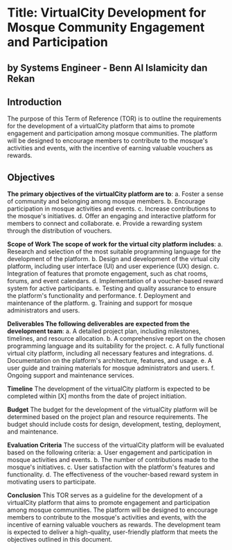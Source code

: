 
# Title: VirtualCity Development for Mosque Community Engagement and Participation
##  by Systems Engineer - Benn Al Islamicity dan Rekan

##  Introduction
The purpose of this Term of Reference (TOR) is to outline the requirements for the development of a virtualCity platform that aims to promote engagement and participation among mosque communities. The platform will be designed to encourage members to contribute to the mosque's activities and events, with the incentive of earning valuable vouchers as rewards.

##  Objectives
**The primary objectives of the virtualCity platform are to**:
a. Foster a sense of community and belonging among mosque members.
b. Encourage participation in mosque activities and events.
c. Increase contributions to the mosque's initiatives.
d. Offer an engaging and interactive platform for members to connect and collaborate.
e. Provide a rewarding system through the distribution of vouchers.

**Scope of Work The scope of work for the virtual city platform includes**:
a. Research and selection of the most suitable programming language for the development of the platform.
b. Design and development of the virtual city platform, including user interface (UI) and user experience (UX) design.
c. Integration of features that promote engagement, such as chat rooms, forums, and event calendars.
d. Implementation of a voucher-based reward system for active participants.
e. Testing and quality assurance to ensure the platform's functionality and performance.
f. Deployment and maintenance of the platform.
g. Training and support for mosque administrators and users.

**Deliverables The following deliverables are expected from the development team**:
a. A detailed project plan, including milestones, timelines, and resource allocation.
b. A comprehensive report on the chosen programming language and its suitability for the project.
c. A fully functional virtual city platform, including all necessary features and integrations.
d. Documentation on the platform's architecture, features, and usage.
e. A user guide and training materials for mosque administrators and users.
f. Ongoing support and maintenance services.

**Timeline**
The development of the virtualCity platform is expected to be completed within [X] months from the date of project initiation.

**Budget**
The budget for the development of the virtualCity platform will be determined based on the project plan and resource requirements. The budget should include costs for design, development, testing, deployment, and maintenance.

**Evaluation Criteria**
The success of the virtualCity platform will be evaluated based on the following criteria:
a. User engagement and participation in mosque activities and events.
b. The number of contributions made to the mosque's initiatives.
c. User satisfaction with the platform's features and functionality.
d. The effectiveness of the voucher-based reward system in motivating users to participate.

**Conclusion** 
This TOR serves as a guideline for the development of a virtualCity platform that aims to promote engagement and participation among mosque communities. The platform will be designed to encourage members to contribute to the mosque's activities and events, with the incentive of earning valuable vouchers as rewards. The development team is expected to deliver a high-quality, user-friendly platform that meets the objectives outlined in this document.

